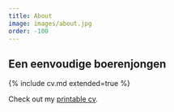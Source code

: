 ```yaml
---
title: About
image: images/about.jpg
order: -100
---
```


## Een eenvoudige boerenjongen

{% include cv.md extended=true %}

Check out my [printable cv]({{site.baseurl}}/cv).
